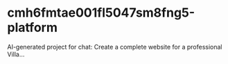 # cmh6fmtae001fl5047sm8fng5-platform
AI-generated project for chat: Create a complete website for a professional Villa...

